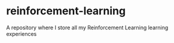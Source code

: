 # reinforcement-learning
A repository where I store all my Reinforcement Learning learning experiences
